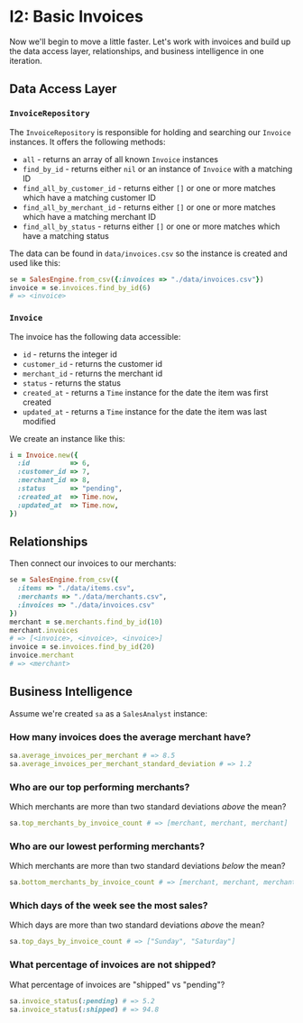 # I2: Basic Invoices

Now we'll begin to move a little faster. Let's work with invoices and build up the data access layer, relationships, and business intelligence in one iteration.

## Data Access Layer

### `InvoiceRepository`

The `InvoiceRepository` is responsible for holding and searching our `Invoice`
instances. It offers the following methods:

* `all` - returns an array of all known `Invoice` instances
* `find_by_id` - returns either `nil` or an instance of `Invoice` with a matching ID
* `find_all_by_customer_id` - returns either `[]` or one or more matches which have a matching customer ID
* `find_all_by_merchant_id` - returns either `[]` or one or more matches which have a matching merchant ID
* `find_all_by_status` - returns either `[]` or one or more matches which have a matching status

The data can be found in `data/invoices.csv` so the instance is created and used like this:

```ruby
se = SalesEngine.from_csv({:invoices => "./data/invoices.csv"})
invoice = se.invoices.find_by_id(6)
# => <invoice>
```

### `Invoice`

The invoice has the following data accessible:

* `id` - returns the integer id
* `customer_id` - returns the customer id
* `merchant_id` - returns the merchant id
* `status` - returns the status
* `created_at` - returns a `Time` instance for the date the item was first created
* `updated_at` - returns a `Time` instance for the date the item was last modified

We create an instance like this:

```ruby
i = Invoice.new({
  :id          => 6,
  :customer_id => 7,
  :merchant_id => 8,
  :status      => "pending",
  :created_at  => Time.now,
  :updated_at  => Time.now,
})
```

## Relationships

Then connect our invoices to our merchants:

```ruby
se = SalesEngine.from_csv({
  :items => "./data/items.csv",
  :merchants => "./data/merchants.csv",
  :invoices => "./data/invoices.csv"
})
merchant = se.merchants.find_by_id(10)
merchant.invoices
# => [<invoice>, <invoice>, <invoice>]
invoice = se.invoices.find_by_id(20)
invoice.merchant
# => <merchant>
```

## Business Intelligence

Assume we're created `sa` as a `SalesAnalyst` instance:

### How many invoices does the average merchant have?

```ruby
sa.average_invoices_per_merchant # => 8.5
sa.average_invoices_per_merchant_standard_deviation # => 1.2
```

### Who are our top performing merchants?

Which merchants are more than two standard deviations *above* the mean?

```ruby
sa.top_merchants_by_invoice_count # => [merchant, merchant, merchant]
```

### Who are our lowest performing merchants?

Which merchants are more than two standard deviations *below* the mean?

```ruby
sa.bottom_merchants_by_invoice_count # => [merchant, merchant, merchant]
```

### Which days of the week see the most sales?

Which days are more than two standard deviations *above* the mean?

```ruby
sa.top_days_by_invoice_count # => ["Sunday", "Saturday"]
```

### What percentage of invoices are not shipped?

What percentage of invoices are "shipped" vs "pending"?

```ruby
sa.invoice_status(:pending) # => 5.2
sa.invoice_status(:shipped) # => 94.8
```
